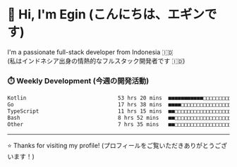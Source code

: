 # 👋 Hi, I'm Egin (こんにちは、エギンです)

I'm a passionate full-stack developer from Indonesia 🇮🇩  
(私はインドネシア出身の情熱的なフルスタック開発者です 🇮🇩)

### ⏱️ Weekly Development (今週の開発活動)

<!--START_SECTION:waka-->

```txt
Kotlin                             53 hrs 20 mins  ■■■■■■■■■■■□□□□□□□□□□□□□□   45.19 %
Go                                 17 hrs 38 mins  ■■■■□□□□□□□□□□□□□□□□□□□□□   14.94 %
TypeScript                         11 hrs 15 mins  ■■□□□□□□□□□□□□□□□□□□□□□□□   09.53 %
Bash                               8 hrs 52 mins   ■■□□□□□□□□□□□□□□□□□□□□□□□   07.53 %
Other                              7 hrs 35 mins   ■■□□□□□□□□□□□□□□□□□□□□□□□   06.44 %
```

<!--END_SECTION:waka-->

---

⭐️ Thanks for visiting my profile! (プロフィールをご覧いただきありがとうございます！)
